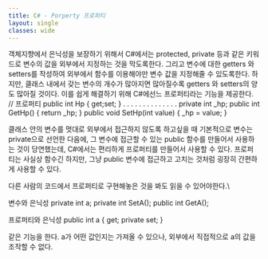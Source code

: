 ```yaml
---
title: C# - Porperty 프로퍼티
layout: single
classes: wide
---
```


객체지향에서 은닉성을 보장하기 위해서 C#에서는 protected, private 등과 같은 키워드로 변수의 값을 외부에서 지정하는 것을 막도록한다. 그리고 변수에 대한 getters 와 setters를 작성하여 외부에서 함수를 이용해야만 변수 값을 지정해줄 수 있도록한다. 하지만, 클래스 내에서 갖는 변수의 개수가 많아지면 많아질수록 getters 와 setters의 양도 많아질 것이다. 이를 쉽게 해결하기 위해 C#에선느 프로퍼티라는 기능을 제공한다.
// 프로퍼티
            public int Hp
            {
                get;set;
            }
. . . . . . . . . . . . . .
            private int _hp;
            public int GetHp() { return _hp; }
            public void SetHp(int value) { _hp = value; }

클래스 안의 변수를 멋대로 외부에서 접근하지 않도록 하고싶을 때 기본적으로 변수는 private으로 선언한 다음에, 그 변수에 접근할 수 있는 public 함수를 만들어서 사용하는 것이 당연했는데, C#에서는 편리하게 프로퍼티를 만들어서 사용할 수 있다. 프로퍼티는 사실상 함수긴 하지만,  그냥 public 변수에 접근하고 고치는 것처럼 굉장히 간편하게 사용할 수 있다. 

다른 사람의 코드에서 프로퍼티로 구현해놓은 것을 봐도 읽을 수 있어야한다.\


변수와 은닉성
private int a;
private int SetA();
public int GetA();

프로퍼티와 은닉성
public int a { get; private set; }

같은 기능을 한다.
a가 어떤 값인지는 가져올 수 있으나, 외부에서 직접적으로 a의 값을 조작할 수 없다.